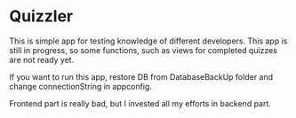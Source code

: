 # Quizzler

This is simple app for testing knowledge of different developers. This app is still in progress, so some functions, such as views for completed quizzes are not ready yet.

If you want to run this app, restore DB from DatabaseBackUp folder and change connectionString in appconfig.

Frontend part is really bad, but I invested all my efforts in backend part.